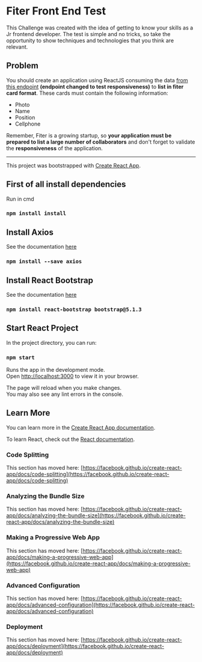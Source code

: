 # Fiter Front End Test

This Challenge was created with the idea of ​​getting to know your skills as a Jr frontend developer. The test is simple and no tricks, so take the opportunity to show techniques and technologies that you think are relevant.

## Problem

You should create an application using ReactJS consuming the data [from this endpoint](https://gist.githubusercontent.com/enzocassemiro/e8a324aff1592ffc296061fdf5f3930f/raw/441a5370da14abbd57ab0c1aafa1de66b3cbab5c/employees.json) **(endpoint changed to test responsiveness)** to **list in fiter card format**. These cards must contain the following information:

- Photo
- Name
- Position
- Cellphone

Remember, Fiter is a growing startup, so **your application must be prepared to list a large number of collaborators** and don't forget to validate the **responsiveness** of the application.

---

This project was bootstrapped with [Create React App](https://github.com/facebook/create-react-app).


## First of all install dependencies

Run in cmd

### `npm install install`

## Install Axios

See the documentation [here](https://axios-http.com/docs/intro)

### `npm install --save axios`

## Install React Bootstrap

See the documentation [here](https://react-bootstrap.github.io/getting-started/introduction/)
### `npm install react-bootstrap bootstrap@5.1.3`

## Start React Project

In the project directory, you can run:

### `npm start`

Runs the app in the development mode.\
Open [http://localhost:3000](http://localhost:3000) to view it in your browser.

The page will reload when you make changes.\
You may also see any lint errors in the console.

## Learn More

You can learn more in the [Create React App documentation](https://facebook.github.io/create-react-app/docs/getting-started).

To learn React, check out the [React documentation](https://reactjs.org/).

### Code Splitting

This section has moved here: [https://facebook.github.io/create-react-app/docs/code-splitting](https://facebook.github.io/create-react-app/docs/code-splitting)

### Analyzing the Bundle Size

This section has moved here: [https://facebook.github.io/create-react-app/docs/analyzing-the-bundle-size](https://facebook.github.io/create-react-app/docs/analyzing-the-bundle-size)

### Making a Progressive Web App

This section has moved here: [https://facebook.github.io/create-react-app/docs/making-a-progressive-web-app](https://facebook.github.io/create-react-app/docs/making-a-progressive-web-app)

### Advanced Configuration

This section has moved here: [https://facebook.github.io/create-react-app/docs/advanced-configuration](https://facebook.github.io/create-react-app/docs/advanced-configuration)

### Deployment

This section has moved here: [https://facebook.github.io/create-react-app/docs/deployment](https://facebook.github.io/create-react-app/docs/deployment)
